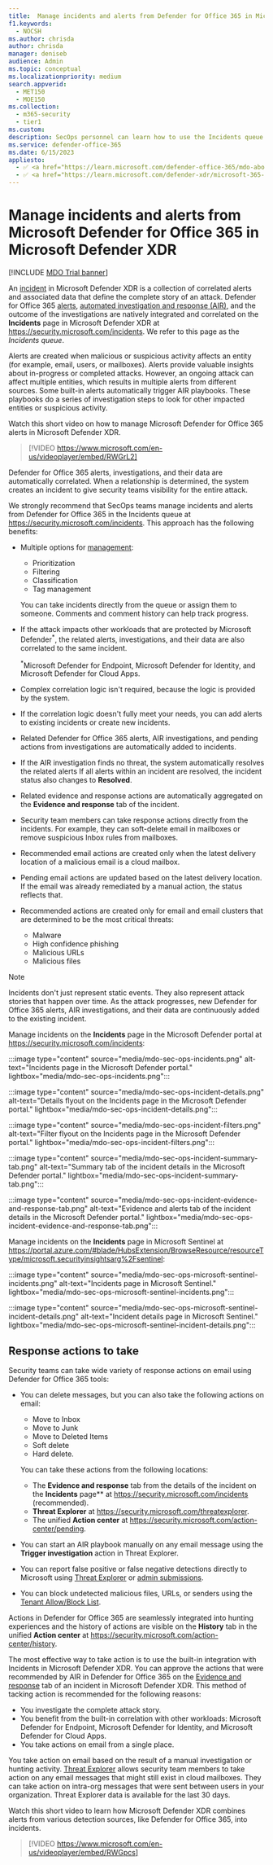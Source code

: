 ```yaml
---
title:  Manage incidents and alerts from Defender for Office 365 in Microsoft Defender XDR
f1.keywords:
  - NOCSH
ms.author: chrisda
author: chrisda
manager: deniseb
audience: Admin
ms.topic: conceptual
ms.localizationpriority: medium
search.appverid:
  - MET150
  - MOE150
ms.collection:
  - m365-security
  - tier1
ms.custom:
description: SecOps personnel can learn how to use the Incidents queue in Microsoft Defender XDR to manage incidents in Microsoft Defender for Office 365.
ms.service: defender-office-365
ms.date: 6/15/2023
appliesto:
  - ✅ <a href="https://learn.microsoft.com/defender-office-365/mdo-about#defender-for-office-365-plan-1-vs-plan-2-cheat-sheet" target="_blank">Microsoft Defender for Office 365 Plan 1 and Plan 2</a>
  - ✅ <a href="https://learn.microsoft.com/defender-xdr/microsoft-365-defender" target="_blank">Microsoft Defender XDR</a>
---
```


# Manage incidents and alerts from Microsoft Defender for Office 365 in Microsoft Defender XDR

[!INCLUDE [MDO Trial banner](../includes/mdo-trial-banner.md)]

An [incident](/defender-xdr/incidents-overview) in Microsoft Defender XDR is a collection of correlated alerts and associated data that define the complete story of an attack. Defender for Office 365 [alerts](/purview/alert-policies#default-alert-policies), [automated investigation and response (AIR)](air-about.md#the-overall-flow-of-air), and the outcome of the investigations are natively integrated and correlated on the **Incidents** page in Microsoft Defender XDR at <https://security.microsoft.com/incidents>. We refer to this page as the _Incidents queue_.

Alerts are created when malicious or suspicious activity affects an entity (for example, email, users, or mailboxes). Alerts provide valuable insights about in-progress or completed attacks. However, an ongoing attack can affect multiple entities, which results in multiple alerts from different sources. Some built-in alerts automatically trigger AIR playbooks. These playbooks do a series of investigation steps to look for other impacted entities or suspicious activity.

Watch this short video on how to manage Microsoft Defender for Office 365 alerts in Microsoft Defender XDR.
> [!VIDEO https://www.microsoft.com/en-us/videoplayer/embed/RWGrL2]

Defender for Office 365 alerts, investigations, and their data are automatically correlated. When a relationship is determined, the system creates an incident to give security teams visibility for the entire attack.

We strongly recommend that SecOps teams manage incidents and alerts from Defender for Office 365 in the Incidents queue at <https://security.microsoft.com/incidents>. This approach has the following benefits:

- Multiple options for [management](/defender-xdr/manage-incidents):
  - Prioritization
  - Filtering
  - Classification
  - Tag management

  You can take incidents directly from the queue or assign them to someone. Comments and comment history can help track progress.

- If the attack impacts other workloads that are protected by Microsoft Defender<sup>\*</sup>, the related alerts, investigations, and their data are also correlated to the same incident.

  <sup>\*</sup>Microsoft Defender for Endpoint, Microsoft Defender for Identity, and Microsoft Defender for Cloud Apps.

- Complex correlation logic isn't required, because the logic is provided by the system.

- If the correlation logic doesn't fully meet your needs, you can add alerts to existing incidents or create new incidents.

- Related Defender for Office 365 alerts, AIR investigations, and pending actions from investigations are automatically added to incidents.

- If the AIR investigation finds no threat, the system automatically resolves the related alerts If all alerts within an incident are resolved, the incident status also changes to **Resolved**.

- Related evidence and response actions are automatically aggregated on the **Evidence and response** tab of the incident.

- Security team members can take response actions directly from the incidents. For example, they can soft-delete email in mailboxes or remove suspicious Inbox rules from mailboxes.

- Recommended email actions are created only when the latest delivery location of a malicious email is a cloud mailbox.

- Pending email actions are updated based on the latest delivery location. If the email was already remediated by a manual action, the status reflects that.

- Recommended actions are created only for email and email clusters that are determined to be the most critical threats:
  - Malware
  - High confidence phishing
  - Malicious URLs
  - Malicious files

> [!NOTE]
> Incidents don't just represent static events. They also represent attack stories that happen over time. As the attack progresses, new Defender for Office 365 alerts, AIR investigations, and their data are continuously added to the existing incident.

Manage incidents on the **Incidents** page in the Microsoft Defender portal at <https://security.microsoft.com/incidents>:

:::image type="content" source="media/mdo-sec-ops-incidents.png" alt-text="Incidents page in the Microsoft Defender portal." lightbox="media/mdo-sec-ops-incidents.png":::

:::image type="content" source="media/mdo-sec-ops-incident-details.png" alt-text="Details flyout on the Incidents page in the Microsoft Defender portal." lightbox="media/mdo-sec-ops-incident-details.png":::

:::image type="content" source="media/mdo-sec-ops-incident-filters.png" alt-text="Filter flyout on the Incidents page in the Microsoft Defender portal." lightbox="media/mdo-sec-ops-incident-filters.png":::

:::image type="content" source="media/mdo-sec-ops-incident-summary-tab.png" alt-text="Summary tab of the incident details in the Microsoft Defender portal." lightbox="media/mdo-sec-ops-incident-summary-tab.png":::

:::image type="content" source="media/mdo-sec-ops-incident-evidence-and-response-tab.png" alt-text="Evidence and alerts tab of the incident details in the Microsoft Defender portal." lightbox="media/mdo-sec-ops-incident-evidence-and-response-tab.png":::

Manage incidents on the **Incidents** page in Microsoft Sentinel at <https://portal.azure.com/#blade/HubsExtension/BrowseResource/resourceType/microsoft.securityinsightsarg%2Fsentinel>:

:::image type="content" source="media/mdo-sec-ops-microsoft-sentinel-incidents.png" alt-text="Incidents page in Microsoft Sentinel." lightbox="media/mdo-sec-ops-microsoft-sentinel-incidents.png":::

:::image type="content" source="media/mdo-sec-ops-microsoft-sentinel-incident-details.png" alt-text="Incident details page in Microsoft Sentinel." lightbox="media/mdo-sec-ops-microsoft-sentinel-incident-details.png":::

## Response actions to take

Security teams can take wide variety of response actions on email using Defender for Office 365 tools:

- You can delete messages, but you can also take the following actions on email:
  - Move to Inbox
  - Move to Junk
  - Move to Deleted Items
  - Soft delete
  - Hard delete.

  You can take these actions from the following locations:

  - The **Evidence and response** tab from the details of the incident on the **Incidents** page** at <https://security.microsoft.com/incidents> (recommended).
  - **Threat Explorer** at <https://security.microsoft.com/threatexplorer>.
  - The unified **Action center** at  <https://security.microsoft.com/action-center/pending>.

- You can start an AIR playbook manually on any email message using the **Trigger investigation** action in Threat Explorer.

- You can report false positive or false negative detections directly to Microsoft using [Threat Explorer](threat-explorer-real-time-detections-about.md) or [admin submissions](submissions-admin.md).

- You can block undetected malicious files, URLs, or senders using the [Tenant Allow/Block List](tenant-allow-block-list-about.md).

Actions in Defender for Office 365 are seamlessly integrated into hunting experiences and the history of actions are visible on the **History** tab in the unified **Action center** at <https://security.microsoft.com/action-center/history>.

The most effective way to take action is to use the built-in integration with Incidents in Microsoft Defender XDR. You can approve the actions that were recommended by AIR in Defender for Office 365 on the [Evidence and response](/defender-xdr/investigate-incidents#evidence-and-response) tab of an incident in Microsoft Defender XDR. This method of tacking action is recommended for the following reasons:

- You investigate the complete attack story.
- You benefit from the built-in correlation with other workloads: Microsoft Defender for Endpoint, Microsoft Defender for Identity, and Microsoft Defender for Cloud Apps.
- You take actions on email from a single place.

You take action on email based on the result of a manual investigation or hunting activity. [Threat Explorer](threat-explorer-real-time-detections-about.md) allows security team members to take action on any email messages that might still exist in cloud mailboxes. They can take action on intra-org messages that were sent between users in your organization. Threat Explorer data is available for the last 30 days.

Watch this short video to learn how Microsoft Defender XDR combines alerts from various detection sources, like Defender for Office 365, into incidents.

> [!VIDEO https://www.microsoft.com/en-us/videoplayer/embed/RWGpcs]
